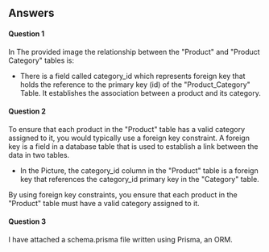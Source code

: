 ## Answers

#### Question 1

In The provided image the relationship between the "Product" and "Product Category" tables is:

- There is a field called category_id which represents foreign key that holds the reference to the primary key (id) of the "Product_Category" Table. It establishes the association between a product and its category.

#### Question 2

To ensure that each product in the "Product" table has a valid category assigned to it, you would typically use a foreign key constraint. A foreign key is a field in a database table that is used to establish a link between the data in two tables.

- In the Picture, the category_id column in the "Product" table is a foreign key that references the category_id primary key in the "Category" table.

By using foreign key constraints, you ensure that each product in the "Product" table must have a valid category assigned to it.

#### Question 3

I have attached a schema.prisma file written using Prisma, an ORM.
